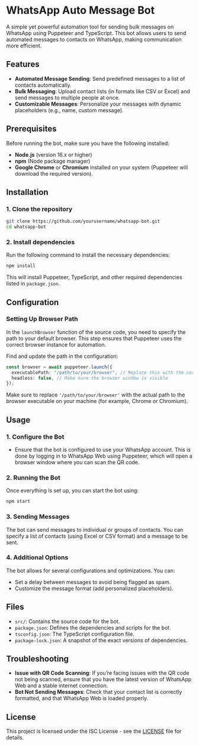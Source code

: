 # WhatsApp Auto Message Bot

A simple yet powerful automation tool for sending bulk messages on WhatsApp using Puppeteer and TypeScript. This bot allows users to send automated messages to contacts on WhatsApp, making communication more efficient.

## Features

- **Automated Message Sending**: Send predefined messages to a list of contacts automatically.
- **Bulk Messaging**: Upload contact lists (in formats like CSV or Excel) and send messages to multiple people at once.
- **Customizable Messages**: Personalize your messages with dynamic placeholders (e.g., name, custom message).

## Prerequisites

Before running the bot, make sure you have the following installed:

- **Node.js** (version 16.x or higher)
- **npm** (Node package manager)
- **Google Chrome** or **Chromium** installed on your system (Puppeteer will download the required version).

## Installation

### 1. Clone the repository

```bash
git clone https://github.com/yourusername/whatsapp-bot.git
cd whatsapp-bot
```

### 2. Install dependencies

Run the following command to install the necessary dependencies:

```bash
npm install
```

This will install Puppeteer, TypeScript, and other required dependencies listed in `package.json`.

## Configuration

### Setting Up Browser Path

In the `launchBrowser` function of the source code, you need to specify the path to your default browser. This step ensures that Puppeteer uses the correct browser instance for automation.

Find and update the path in the configuration:

```typescript
const browser = await puppeteer.launch({
  executablePath: "/path/to/your/browser", // Replace this with the correct browser path
  headless: false, // Make sure the browser window is visible
});
```

Make sure to replace `'/path/to/your/browser'` with the actual path to the browser executable on your machine (for example, Chrome or Chromium).

## Usage

### 1. Configure the Bot

- Ensure that the bot is configured to use your WhatsApp account. This is done by logging in to WhatsApp Web using Puppeteer, which will open a browser window where you can scan the QR code.

### 2. Running the Bot

Once everything is set up, you can start the bot using:

```bash
npm start
```

### 3. Sending Messages

The bot can send messages to individual or groups of contacts. You can specify a list of contacts (using Excel or CSV format) and a message to be sent.

### 4. Additional Options

The bot allows for several configurations and optimizations. You can:

- Set a delay between messages to avoid being flagged as spam.
- Customize the message format (add personalized placeholders).

## Files

- `src/`: Contains the source code for the bot.
- `package.json`: Defines the dependencies and scripts for the bot.
- `tsconfig.json`: The TypeScript configuration file.
- `package-lock.json`: A snapshot of the exact versions of dependencies.

## Troubleshooting

- **Issue with QR Code Scanning**: If you’re facing issues with the QR code not being scanned, ensure that you have the latest version of WhatsApp Web and a stable internet connection.
- **Bot Not Sending Messages**: Check that your contact list is correctly formatted, and that WhatsApp Web is loaded properly.

## License

This project is licensed under the ISC License - see the [LICENSE](LICENSE) file for details.
